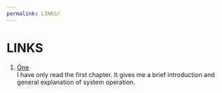 ```yaml
---
permalink: LINKS/
---
```


# LINKS

1. [One](https://www.os-book.com/OS10/slide-dir/)<br>
I have only read the first chapter. It gives me a brief introduction and general explanation of system operation.
